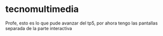 # tecnomultimedia
Profe, esto es lo que pude avanzar del tp5, por ahora tengo las pantallas separada de la parte interactiva
